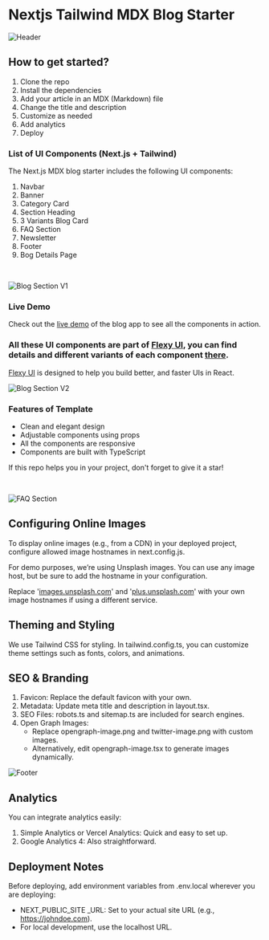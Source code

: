 # Nextjs Tailwind MDX Blog Starter

![Header](https://ik.imagekit.io/cpnw7c0xpe/Tailwind%20Components/nextjs-blog-starter-header.png?updatedAt=1734006364110)

## How to get started?

1. Clone the repo
2. Install the dependencies
3. Add your article in an MDX (Markdown) file
4. Change the title and description
5. Customize as needed
6. Add analytics
7. Deploy

### List of UI Components (Next.js + Tailwind)

The Next.js MDX blog starter includes the following UI components:

1. Navbar
2. Banner
3. Category Card
4. Section Heading
5. 3 Variants Blog Card
6. FAQ Section
7. Newsletter
8. Footer
9. Bog Details Page

<br>

![Blog Section V1](https://ik.imagekit.io/cpnw7c0xpe/Tailwind%20Components/nextjs-blog-starter-article-section-1.png?updatedAt=1734006364298)

### Live Demo

Check out the [live demo](https://nextjs-mdx-blog-starter-mauve.vercel.app/) of the blog app to see all the components in action.

### All these UI components are part of [Flexy UI](https://flexyui.com/), you can find details and different variants of each component [there](https://flexyui.com/).

[Flexy UI](https://flexyui.com/) is designed to help you build better, and faster UIs in React.

![Blog Section V2](https://ik.imagekit.io/cpnw7c0xpe/Tailwind%20Components/nextjs-blog-starter-article-section-2.png?updatedAt=1734006364080)

### Features of Template

- Clean and elegant design
- Adjustable components using props
- All the components are responsive
- Components are built with TypeScript

If this repo helps you in your project, don't forget to give it a star!

<br>

![FAQ Section](https://ik.imagekit.io/cpnw7c0xpe/Tailwind%20Components/tailwind-css-faq-component.png?updatedAt=1718756398872)

## Configuring Online Images

To display online images (e.g., from a CDN) in your deployed project, configure allowed image hostnames in next.config.js.

For demo purposes, we’re using Unsplash images. You can use any image host, but be sure to add the hostname in your configuration.

Replace '[images.unsplash.com](http://images.unsplash.com/)' and '[plus.unsplash.com](http://plus.unsplash.com/)' with your own image hostnames if using a different service.

## Theming and Styling

We use Tailwind CSS for styling. In tailwind.config.ts, you can customize theme settings such as fonts, colors, and animations.

## SEO & Branding

1. Favicon: Replace the default favicon with your own.
2. Metadata: Update meta title and description in layout.tsx.
3. SEO Files: robots.ts and sitemap.ts are included for search engines.
4. Open Graph Images:
   - Replace opengraph-image.png and twitter-image.png with custom images.
   - Alternatively, edit opengraph-image.tsx to generate images dynamically.

![Footer](https://ik.imagekit.io/cpnw7c0xpe/Tailwind%20Components/multi-column-footer.png?updatedAt=1721730133511)

## Analytics

You can integrate analytics easily:

1. Simple Analytics or Vercel Analytics: Quick and easy to set up.
2. Google Analytics 4: Also straightforward.

## Deployment Notes

Before deploying, add environment variables from .env.local wherever you are deploying:

- NEXT_PUBLIC_SITE \_URL: Set to your actual site URL (e.g., https://johndoe.com).
- For local development, use the localhost URL.

